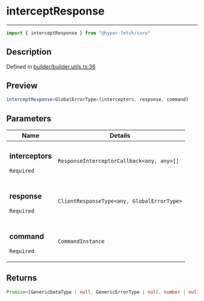 

# interceptResponse

<div class="api-docs__separator" data-reactroot="">

---

</div><div class="api-docs__import" data-reactroot="">

```ts
import { interceptResponse } from "@hyper-fetch/core"
```

</div><div class="api-docs__section">

## Description

</div><div class="api-docs__description"><span class="api-docs__do-not-parse">



</span></div><p class="api-docs__definition">

Defined in [builder/builder.utils.ts:36](https://github.com/BetterTyped/hyper-fetch/blob/6c3eaa91/packages/core/src/builder/builder.utils.ts#L36)

</p><div class="api-docs__section">

## Preview

</div><div class="api-docs__preview fn">

```ts
interceptResponse<GlobalErrorType>(interceptors, response, command)
```

</div><div class="api-docs__section">

## Parameters

</div><div class="api-docs__parameters"><table><thead><tr><th>Name</th><th>Details</th></tr></thead><tbody><tr param-data="interceptors"><td class="api-docs__param-name required">

### interceptors 

`Required`

</td><td class="api-docs__param-type">

`ResponseInterceptorCallback<any, any>[]`

</td></tr><tr param-data="response"><td class="api-docs__param-name required">

### response 

`Required`

</td><td class="api-docs__param-type">

`ClientResponseType<any, GlobalErrorType>`

</td></tr><tr param-data="command"><td class="api-docs__param-name required">

### command 

`Required`

</td><td class="api-docs__param-type">

`CommandInstance`

</td></tr></tbody></table></div><div class="api-docs__section">

## Returns

</div><div class="api-docs__returns">

```ts
Promise<[GenericDataType | null, GenericErrorType | null, number | null]>
```

</div>